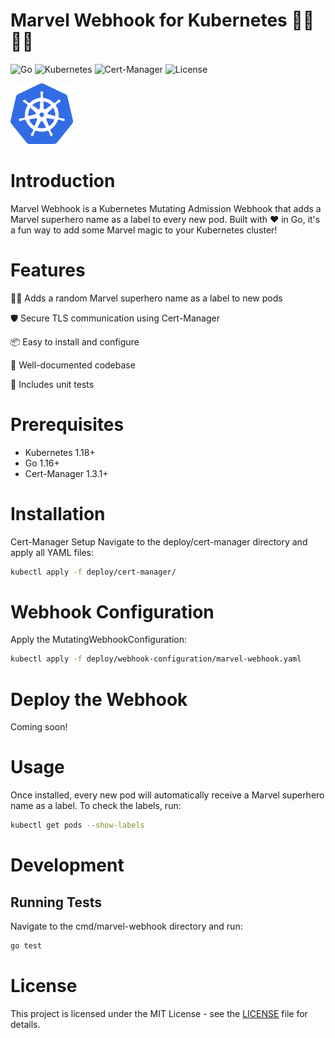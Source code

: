 # Marvel Webhook for Kubernetes 🦸‍♂️🦸‍♀️
![Go](https://img.shields.io/badge/Go-1.20.4-blue)
![Kubernetes](https://img.shields.io/badge/Kubernetes-1.27.4-blue)
![Cert-Manager](https://img.shields.io/badge/Cert--Manager-1.13.1-green)
![License](https://img.shields.io/badge/License-MIT-purple)

<img src="https://github.com/kubernetes/kubernetes/raw/master/logo/logo.png" width="100">

# Introduction
Marvel Webhook is a Kubernetes Mutating Admission Webhook that adds a Marvel superhero name as a label to every new pod. Built with ❤️ in Go, it's a fun way to add some Marvel magic to your Kubernetes cluster!

# Features
🦸‍♂️ Adds a random Marvel superhero name as a label to new pods

🛡️ Secure TLS communication using Cert-Manager

📦 Easy to install and configure

📝 Well-documented codebase

🧪 Includes unit tests

# Prerequisites
- Kubernetes 1.18+
- Go 1.16+
- Cert-Manager 1.3.1+

# Installation
Cert-Manager Setup
Navigate to the deploy/cert-manager directory and apply all YAML files:

```bash
kubectl apply -f deploy/cert-manager/
```

# Webhook Configuration
Apply the MutatingWebhookConfiguration:

```bash
kubectl apply -f deploy/webhook-configuration/marvel-webhook.yaml
```

# Deploy the Webhook
Coming soon!

# Usage
Once installed, every new pod will automatically receive a Marvel superhero name as a label. To check the labels, run:

```bash
kubectl get pods --show-labels
```

# Development

## Running Tests
Navigate to the cmd/marvel-webhook directory and run:

```bash
go test
```

# License
This project is licensed under the MIT License - see the [LICENSE](LICENSE) file for details.

